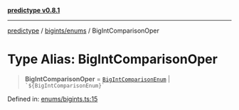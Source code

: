 [**predictype v0.8.1**](../../../README.md)

***

[predictype](../../../modules.md) / [bigints/enums](../README.md) / BigIntComparisonOper

# Type Alias: BigIntComparisonOper

> **BigIntComparisonOper** = [`BigIntComparisonEnum`](../enumerations/BigIntComparisonEnum.md) \| `` `${BigIntComparisonEnum}` ``

Defined in: [enums/bigints.ts:15](https://github.com/maduhaime/predictype/blob/2310adbaccb6fbc00cdab8e345e79bd5b09e40f5/src/enums/bigints.ts#L15)
